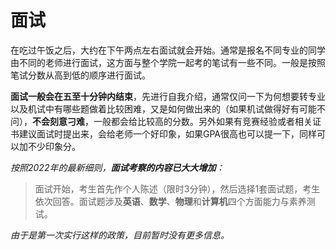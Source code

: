 # 面试

在吃过午饭之后，大约在下午两点左右面试就会开始。通常是报名不同专业的同学由不同的老师进行面试，这方面与整个学院一起考的笔试有一些不同。一般是按照笔试分数从高到低的顺序进行面试。

**面试一般会在五至十分钟内结束**，先进行自我介绍，通常仅问一下为何想要转专业以及机试中有哪些题做着比较困难，又是如何做出来的（如果机试做得好有可能不问），**不会刻意刁难**，一般都会给比较高的分数。另外如果有竞赛经验或者相关证书建议面试时提出来，会给老师一个好印象，如果GPA很高也可以提一下，同样可以加不少印象分。

*按照2022年的最新细则，**面试考察的内容已大大增加**：*

> 面试开始，考生首先作个人陈述（限时3分钟），然后选择1套面试题，考生依次回答。面试题涉及**英语**、**数学**、**物理**和**计算机**四个方面能力与素养测试。

*由于是第一次实行这样的政策，目前暂时没有更多信息。*